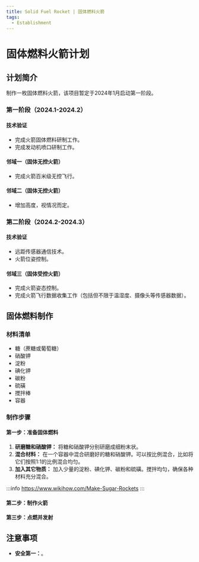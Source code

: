 ```yaml
---
title: Solid Fuel Rocket | 固体燃料火箭
tags:
  - Establishment
---
```


# 固体燃料火箭计划

## 计划简介
制作一枚固体燃料火箭，该项目暂定于2024年1月启动第一阶段。

### 第一阶段（2024.1-2024.2）

#### 技术验证
- 完成火箭固体燃料研制工作。
- 完成发动机喷口研制工作。

#### 邻域一（固体无控火箭）
- 完成火箭百米级无控飞行。

#### 邻域二（固体无控火箭）
- 增加高度，视情况而定。

### 第二阶段（2024.2-2024.3）

#### 技术验证
- 远距传感器通信技术。
- 火箭位姿控制。

#### 邻域三（固体受控火箭）
- 完成火箭姿态控制。
- 完成火箭飞行数据收集工作（包括但不限于温湿度、摄像头等传感器数据）。

## 固体燃料制作
### 材料清单
- 糖（蔗糖或葡萄糖）
- 硝酸钾
- 淀粉
- 碘化钾
- 碳粉
- 硫磺
- 搅拌棒
- 容器

### 制作步骤
#### 第一步：准备固体燃料
1. **研磨糖和硝酸钾：** 将糖和硝酸钾分别研磨成细粉末状。
2. **混合材料：** 在一个容器中混合研磨好的糖和硝酸钾。可以按比例混合，比如将它们按照1:1的比例混合均匀。
3. **加入其它物质：** 加入少量的淀粉、碘化钾、碳粉和硫磺。搅拌均匀，确保各种材料充分混合。

:::info
https://www.wikihow.com/Make-Sugar-Rockets
:::  

#### 第二步：制作火箭

#### 第三步：点燃并发射

## 注意事项
- **安全第一：**。


